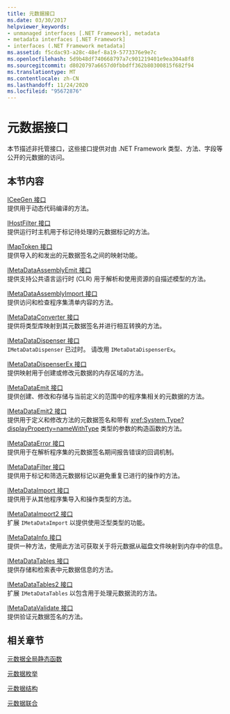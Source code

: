 ```yaml
---
title: 元数据接口
ms.date: 03/30/2017
helpviewer_keywords:
- unmanaged interfaces [.NET Framework], metadata
- metadata interfaces [.NET Framework]
- interfaces (.NET Framework metadata]
ms.assetid: f5cdac93-a28c-48ef-8a19-5773376e9e7c
ms.openlocfilehash: 5d9b48df740668797a7c901219401e9ea304a8f8
ms.sourcegitcommit: d8020797a6657d0fbbdff362b80300815f682f94
ms.translationtype: MT
ms.contentlocale: zh-CN
ms.lasthandoff: 11/24/2020
ms.locfileid: "95672876"
---
```

# <a name="metadata-interfaces"></a>元数据接口

本节描述非托管接口，这些接口提供对由 .NET Framework 类型、方法、字段等公开的元数据的访问。  
  
## <a name="in-this-section"></a>本节内容  

 [ICeeGen 接口](iceegen-interface.md)  
 提供用于动态代码编译的方法。  
  
 [IHostFilter 接口](ihostfilter-interface.md)  
 提供运行时主机用于标记待处理的元数据标记的方法。  
  
 [IMapToken 接口](imaptoken-interface.md)  
 提供导入的和发出的元数据签名之间的映射功能。  
  
 [IMetaDataAssemblyEmit 接口](imetadataassemblyemit-interface.md)  
 提供支持公共语言运行时 (CLR) 用于解析和使用资源的自描述模型的方法。  
  
 [IMetaDataAssemblyImport 接口](imetadataassemblyimport-interface.md)  
 提供访问和检查程序集清单内容的方法。  
  
 [IMetaDataConverter 接口](imetadataconverter-interface.md)  
 提供将类型库映射到其元数据签名并进行相互转换的方法。  
  
 [IMetaDataDispenser 接口](imetadatadispenser-interface.md)  
 `IMetaDataDispenser` 已过时。 请改用 `IMetaDataDispenserEx`。  
  
 [IMetaDataDispenserEx 接口](imetadatadispenserex-interface.md)  
 提供映射用于创建或修改元数据的内存区域的方法。  
  
 [IMetaDataEmit 接口](imetadataemit-interface.md)  
 提供创建、修改和存储与当前定义的范围中的程序集相关的元数据的方法。  
  
 [IMetaDataEmit2 接口](imetadataemit2-interface.md)  
 提供用于定义和修改方法的元数据签名和带有 <xref:System.Type?displayProperty=nameWithType> 类型的参数的构造函数的方法。  
  
 [IMetaDataError 接口](imetadataerror-interface.md)  
 提供用于在解析程序集的元数据签名期间报告错误的回调机制。  
  
 [IMetaDataFilter 接口](imetadatafilter-interface.md)  
 提供用于标记和筛选元数据标记以避免重复已进行的操作的方法。  
  
 [IMetaDataImport 接口](imetadataimport-interface.md)  
 提供用于从其他程序集导入和操作类型的方法。  
  
 [IMetaDataImport2 接口](imetadataimport2-interface.md)  
 扩展 `IMetaDataImport` 以提供使用泛型类型的功能。  
  
 [IMetaDataInfo 接口](imetadatainfo-interface.md)  
 提供一种方法，使用此方法可获取关于将元数据从磁盘文件映射到内存中的信息。  
  
 [IMetaDataTables 接口](imetadatatables-interface.md)  
 提供存储和检索表中元数据信息的方法。  
  
 [IMetaDataTables2 接口](imetadatatables2-interface.md)  
 扩展 `IMetaDataTables` 以包含用于处理元数据流的方法。  
  
 [IMetaDataValidate 接口](imetadatavalidate-interface.md)  
 提供验证元数据签名的方法。  
  
## <a name="related-sections"></a>相关章节  

 [元数据全局静态函数](metadata-global-static-functions.md)  
  
 [元数据枚举](metadata-enumerations.md)  
  
 [元数据结构](metadata-structures.md)  
  
 [元数据联合](metadata-unions.md)
